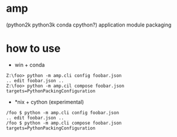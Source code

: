 # amp
(python2k python3k conda cpython?) application module packaging

# how to use
* win + conda
```
Z:\foo> python -m amp.cli config foobar.json
.. edit foobar.json ..
Z:\foo> python -m amp.cil compose foobar.json targets=PythonPackingConfiguration
```
* *nix + cython (experimental)
```
/foo $ python -m amp.cli config foobar.json
.. edit foobar.json ..
/foo $ python -m amp.cli compose foobar.json targets=PythonPackingConfiguration
```
